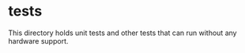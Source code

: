 tests
=====

This directory holds unit tests and other tests that can run without any
hardware support.
